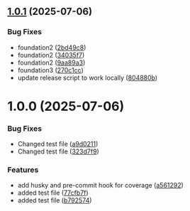 ## [1.0.1](https://github.com/sunamo/sunodejs/compare/v1.0.0...v1.0.1) (2025-07-06)


### Bug Fixes

* foundation2 ([2bd49c8](https://github.com/sunamo/sunodejs/commit/2bd49c8b52ceb3dd3afaaa4192c487a774ccee76))
* foundation2 ([34035f7](https://github.com/sunamo/sunodejs/commit/34035f769d139f2e756e98fff5c87d88c9bb4d8c))
* foundation2 ([9aa89a3](https://github.com/sunamo/sunodejs/commit/9aa89a3178148fa11047bf4a70efd573ada6f7cf))
* foundation3 ([270c1cc](https://github.com/sunamo/sunodejs/commit/270c1ccc714a414dddb4bd7ad618db4c0cca83fb))
* update release script to work locally ([804880b](https://github.com/sunamo/sunodejs/commit/804880b55c9e096398d402ac5a47351d6662418d))

# 1.0.0 (2025-07-06)


### Bug Fixes

* Changed test file ([a9d0211](https://github.com/sunamo/sunodejs/commit/a9d0211b249642ba18671e0104de0f91595b2fef))
* Changed test file ([323d7f9](https://github.com/sunamo/sunodejs/commit/323d7f9dd67a904379e999955e54a689e7b9bac0))


### Features

* add husky and pre-commit hook for coverage ([a561292](https://github.com/sunamo/sunodejs/commit/a56129251036600881458cbd93e1a3068c45859f))
* added test file ([77cfb7f](https://github.com/sunamo/sunodejs/commit/77cfb7fdee51ca75786c9f611a15a7efa7e252a2))
* added test file ([b792574](https://github.com/sunamo/sunodejs/commit/b7925747fd8885523b1f774b3ddba4fd24d408ae))

